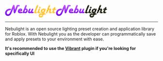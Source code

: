 <div style="display: flex; width: 100%;">
	<img src="./assets/logo-dark.png#gh-dark-mode-only" alt="Vibrant">
	<img src="./assets/logo-light.png#gh-light-mode-only" alt="Vibrant">
</div>

___
Nebulight is an open source lighting preset creation and application library for Roblox. With Nebulight you as the developer can programmatically save and apply presets to your environment with ease.

**It's recommended to use the [Vibrant](https://github.com/re-sync-dev/Vibrant) plugin if you're looking for specifically UI**